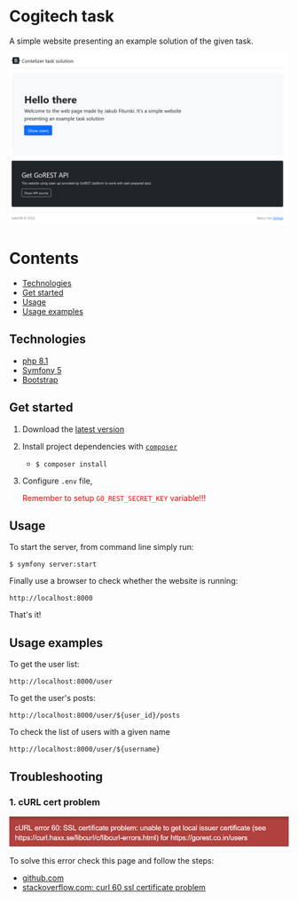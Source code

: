 # Cogitech task

A simple website presenting an example solution of the given task.

![homepage img](https://raw.githubusercontent.com/kabix09/ContelizerTask/master/ApiPanel/docs/img/homepage.PNG)


Contents
========
* [Technologies](#technologies)
* [Get started](#get-started)
* [Usage](#usage)
* [Usage examples](#usage-examples)

## Technologies
* [php 8.1](https://www.php.net/)
* [Symfony 5](https://symfony.com/doc/current/setup.html)
* [Bootstrap](https://getbootstrap.com/)

## Get started
1. Download the [latest version](https://github.com/kabix09/ContelizerTask)

2. Install project dependencies with [`composer`](https://getcomposer.org/)
    * `$ composer install`

3. Configure `.env` file,

   <span style="color: red">Remember to setup `GO_REST_SECRET_KEY` variable!!!</span>

## Usage
To start the server, from command line simply run:
```shell script
$ symfony server:start
```

Finally use a browser to check whether the website is running:
```
http://localhost:8000
```
That's it!

## Usage examples
To get the user list:
```
http://localhost:8000/user
```

To get the user's posts:
```
http://localhost:8000/user/${user_id}/posts
```

To check the list of users with a given name
```
http://localhost:8000/user/${username}
```

## Troubleshooting

### 1. cURL cert problem
![cURL-cert-error.png](./docs/img/cURL-cert-error.png)

To solve this error check this page and follow the steps:
 - [github.com](https://github.com/guzzle/guzzle/issues/1935)
 - [stackoverflow.com: curl 60 ssl certificate problem](https://stackoverflow.com/questions/24611640/curl-60-ssl-certificate-problem-unable-to-get-local-issuer-certificate)
